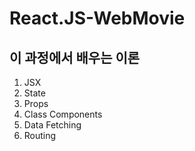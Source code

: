 # React.JS-WebMovie
## 이 과정에서 배우는 이론
1. JSX
2. State
3. Props
4. Class Components
5. Data Fetching
6. Routing
